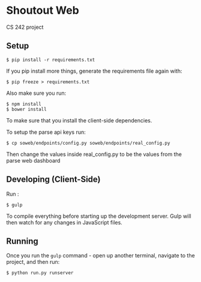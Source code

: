 # Shoutout Web

CS 242 project

## Setup
    $ pip install -r requirements.txt

If you pip install more things, generate the requirements file again with:

    $ pip freeze > requirements.txt

Also make sure you run: 

    $ npm install 
    $ bower install 

To make sure that you install the client-side dependencies. 

To setup the parse api keys run:

    $ cp soweb/endpoints/config.py soweb/endpoints/real_config.py

Then change the values inside real_config.py to be the values from the parse web dashboard

## Developing (Client-Side)
Run :

    $ gulp

To compile everything before starting up the development server. Gulp will then watch for any changes in JavaScript files.  


## Running
Once you run the `gulp` command - open up another terminal, navigate to the project, and then run:

    $ python run.py runserver
